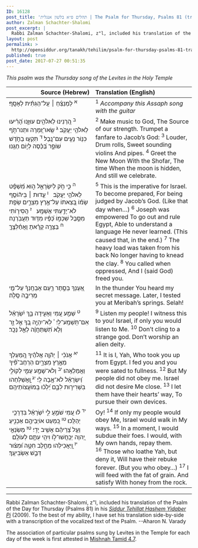 ```yaml
---
ID: 16128
post_title: 'תהלים פ״א בלשון אנגלית | The Psalm for Thursday, Psalms 81 (translation by Reb Zalman Schachter-Shalomi, z&#8221;l)'
author: Zalman Schachter-Shalomi
post_excerpt: |
  Rabbi Zalman Schachter-Shalomi, z"l, included his translation of the Psalm of the Day for Thursday (Psalms 81) in his <em><a href="http://opensiddur.org/siddurim/ha-ari/neo-hasidut/reb-zalmans-open-siddur-tehillat-hashem/">Siddur Tehillat Hashem Yidaber Pi</a></em> (2009). To the best of my ability, I have set his translation side-by-side with a transcription of the vocalized text of the Psalm.
layout: post
permalink: >
  http://opensiddur.org/tanakh/tehilim/psalm-for-thursday-psalms-81-translation-reb-zalman-schachter-shalomi/
published: true
post_date: 2017-07-27 00:51:35
---
```

<div class="english">
<em>This psalm was the Thursday song of the Levites in the Holy Temple</em>
</div>

<table style="margin-left: auto;margin-right: auto;" class="draggable">
<thead><tr><th id="x" style="text-align: right;">Source (Hebrew)</th><th style="text-align: left;">Translation (English)</th></tr></thead>
<tbody>
<tr>
<td style="vertical-align:top;" width="46%">
<div class="liturgy"><span lang="he">
<sup>א</sup>&nbsp;<span class="instruction">לַמְנַצֵּ֬חַ ׀ עַֽל־הַגִּתִּ֬ית לְאָסָֽף׃</span>
</span></div>
</td>
 
<td style="vertical-align:top;" width="53%">
<div class="english">
<sup>1</sup>&nbsp;<em>Accompany this Assaph song with the guitar</em>
</div></td>
</tr>


<tr>
<td style="vertical-align:top;" width="46%">
<div class="liturgy"><span lang="he">
<sup>ב</sup>&nbsp;הַ֭רְנִינוּ לֵאלֹהִ֣ים 
עוּזֵּ֑נוּ 
הָ֝רִ֗יעוּ לֵאלֹהֵ֥י יַעֲקֹֽב׃ 
<sup>ג</sup>&nbsp;שְֽׂאוּ־זִ֭מְרָה 
וּתְנוּ־תֹ֑ף 
כִּנּ֖וֹר נָעִ֣ים עִם־נָֽבֶל׃ 
<sup>ד</sup>&nbsp;תִּקְע֣וּ בַחֹ֣דֶשׁ 
שׁוֹפָ֑ר 
בַּ֝כֵּ֗סֶה 
לְי֣וֹם 
חַגֵּֽנוּ׃ 
</span></div>
</td>
 
<td style="vertical-align:top;" width="53%">
<div class="english">
<sup>2</sup>&nbsp;Make music to God,
The Source of our strength.
Trumpet a fanfare to Jacob’s God:
<sup>3</sup>&nbsp;Louder, Drum rolls,
Sweet sounding violins 
And pipes.
<sup>4</sup>&nbsp;Greet the New Moon 
With the Shofar,
The time
When the moon is hidden,
And still we celebrate.
</div></td>
</tr>


<tr>
<td style="vertical-align:top;" width="46%">
<div class="liturgy"><span lang="he">
<sup>ה</sup>&nbsp;כִּ֤י חֹ֣ק לְיִשְׂרָאֵ֣ל 
ה֑וּא מִ֝שְׁפָּ֗ט 
לֵאלֹהֵ֥י יַעֲקֹֽב׃ 
&nbsp;
<sup>ו</sup>&nbsp;עֵ֤דוּת ׀ בִּֽיה֘וֹסֵ֤ף שָׂמ֗וֹ 
בְּ֭צֵאתוֹ עַל־אֶ֣רֶץ מִצְרָ֑יִם 
שְׂפַ֖ת 
לֹא־יָדַ֣עְתִּי אֶשְׁמָֽע׃ 
&nbsp;
<sup>ז</sup>&nbsp;הֲסִיר֣וֹתִי 
מִסֵּ֣בֶל שִׁכְמ֑וֹ 
כַּ֝פָּ֗יו מִדּ֥וּד 
תַּעֲבֹֽרְנָה׃ 
<sup>ח</sup>&nbsp;בַּצָּרָ֥ה קָרָ֗אתָ 
וָאֲחַ֫לְּצֶ֥ךָּ 
</span></div>
</td>
 
<td style="vertical-align:top;" width="53%">
<div class="english">
<sup>5</sup>&nbsp;This is the imperative for Israel.
To become prepared,
For being judged by Jacob’s God.
(Like that day when…) 
<sup>6</sup>&nbsp;Joseph was empowered
To go out and rule Egypt, 
Able to understand a language 
He never learned.
(This caused that, in the end.)
<sup>7</sup>&nbsp;The heavy load 
was taken from his back
No longer 
having to knead the clay.
<sup>8</sup>&nbsp;You called when oppressed,
And I (said God) freed you.
</div></td>
</tr>


<tr>
<td style="vertical-align:top;" width="46%">
<div class="liturgy"><span lang="he">
אֶ֭עֶנְךָ 
בְּסֵ֣תֶר רַ֑עַם 
אֶבְחָֽנְךָ֨ 
עַל־מֵ֖י מְרִיבָ֣ה 
סֶֽלָה׃ 
</span></div>
</td>
 
<td style="vertical-align:top;" width="53%">
<div class="english">
In the thunder 
You heard my secret message.
Later, I tested you 
at Meribah’s springs. 
Selah!
</div></td>
</tr>


<tr>
<td style="vertical-align:top;" width="46%">
<div class="liturgy"><span lang="he">
<sup>ט</sup>&nbsp;שְׁמַ֣ע עַ֭מִּי 
וְאָעִ֣ידָה בָּ֑ךְ 
יִ֝שְׂרָאֵ֗ל 
אִם־תִּֽשְׁמַֽע־לִֽי׃ 
<sup>י</sup>&nbsp;לֹֽא־יִהְיֶ֣ה בְ֭ךָ אֵ֣ל זָ֑ר 
וְלֹ֥א תִ֝שְׁתַּחֲוֶ֗ה לְאֵ֣ל נֵכָֽר׃ 
</span></div>
</td>
 
<td style="vertical-align:top;" width="53%">
<div class="english">
<sup>9</sup>&nbsp;Listen my people!
I witness this to you!
Israel, if only 
you would listen to Me.
<sup>10</sup>&nbsp;Don’t  cling to a strange god.
Don’t worship an alien deity.
</div></td>
</tr>


<tr>
<td style="vertical-align:top;" width="46%">
<div class="liturgy"><span lang="he">
<sup>יא</sup>&nbsp;אָנֹכִ֨י ׀ יְה֘וָ֤ה אֱלֹהֶ֗יךָ 
הַֽ֭מַּעַלְךָ מֵאֶ֣רֶץ מִצְרָ֑יִם 
הַרְחֶב־פִּ֝֗יךָ 
וַאֲמַלְאֵֽהוּ׃ 
<sup>יב</sup>&nbsp;וְלֹא־שָׁמַ֣ע עַמִּ֣י לְקוֹלִ֑י 
וְ֝יִשְׂרָאֵ֗ל לֹא־אָ֥בָה לִֽי׃ 
<sup>יג</sup>&nbsp;וָֽ֭אֲשַׁלְּחֵהוּ בִּשְׁרִיר֣וּת לִבָּ֑ם 
יֵ֝לְכ֗וּ בְּֽמוֹעֲצוֹתֵיהֶֽם׃ 
</span></div>
</td>
 
<td style="vertical-align:top;" width="53%">
<div class="english">
<sup>11</sup>&nbsp;It is I,  Yah, 
Who took you up from Egypt.
I fed you 
and you were sated to fullness.
<sup>12</sup>&nbsp;But My people did not obey me.
Israel did not desire Me close.
<sup>13</sup>&nbsp;I let them have their hearts’ way,
To pursue their own devices.
</div></td>
</tr>


<tr>
<td style="vertical-align:top;" width="46%">
<div class="liturgy"><span lang="he">
&nbsp;
<sup>יד</sup>&nbsp;ל֗וּ עַ֭מִּי שֹׁמֵ֣עַֽ לִ֑י 
יִ֝שְׂרָאֵ֗ל בִּדְרָכַ֥י יְהַלֵּֽכוּ׃ 
<sup>טו</sup>&nbsp;כִּ֭מְעַט 
אוֹיְבֵיהֶ֣ם אַכְנִ֑יעַ 
וְעַ֥ל צָ֝רֵיהֶ֗ם 
אָשִׁ֥יב יָדִֽי׃ 
<sup>טז</sup>&nbsp;מְשַׂנְאֵ֣י יְ֭הוָה יְכַֽחֲשׁוּ־ל֑וֹ 
וִיהִ֖י עִתָּ֣ם לְעוֹלָֽם׃ 
&nbsp;
<sup>יז</sup>&nbsp;וַֽ֭יַּאֲכִילֵהוּ מֵחֵ֣לֶב חִטָּ֑ה 
וּ֝מִצּ֗וּר 
דְּבַ֣שׁ אַשְׂבִּיעֶֽךָ׃
</span></div>
</td>
 
<td style="vertical-align:top;" width="53%">
<div class="english">
Oy!
<sup>14</sup>&nbsp;If only my people would obey Me,
Israel would walk in My ways.
<sup>15</sup>&nbsp;In a moment,
I would subdue their foes.
I would, with My own hands,
repay them.
<sup>16</sup>&nbsp;Those who loathe Yah, but deny it,
Will have their rebuke forever.
(But you who obey…)
<sup>17</sup>&nbsp;I will feed with the fat of grain.
And satisfy
With honey from the rock.
</div></td>
 </tr>
</tbody></table>

<hr />

Rabbi Zalman Schachter-Shalomi, z"l, included his translation of the Psalm of the Day for Thursday (Psalms 81) in his <em><a href="http://opensiddur.org/siddurim/ha-ari/neo-hasidut/reb-zalmans-open-siddur-tehillat-hashem/">Siddur Tehillat Hashem Yidaber Pi</a></em> (2009). To the best of my ability, I have set his translation side-by-side with a transcription of the vocalized text of the Psalm. --Aharon N. Varady

The association of particular psalms sung by Levites in the Temple for each day of the week is first attested in <a href="https://www.sefaria.org/Mishnah_Tamid.7.4?lang=bi">Mishnah Tamid 4.7</a>.